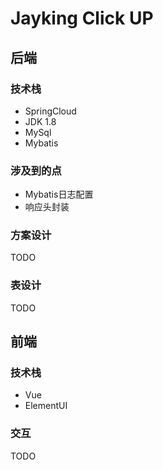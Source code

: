 # Jayking Click UP
## 后端

### 技术栈

- SpringCloud
- JDK 1.8
- MySql
- Mybatis

### 涉及到的点

- Mybatis日志配置
- 响应头封装

### 方案设计

TODO

### 表设计

TODO

## 前端

### 技术栈

- Vue
- ElementUI

### 交互

TODO

